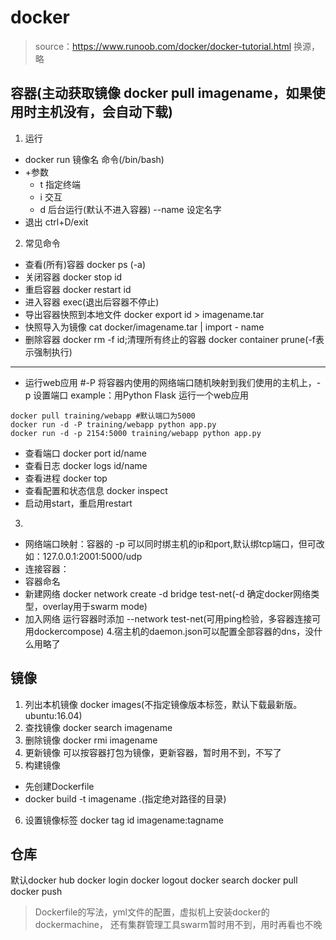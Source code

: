 # docker
>source：https://www.runoob.com/docker/docker-tutorial.html
>换源，略
## 容器(主动获取镜像 docker pull imagename，如果使用时主机没有，会自动下载)
1. 运行 
- docker run 镜像名 命令(/bin/bash)
- +参数
  - t 指定终端
  - i 交互
  - d 后台运行(默认不进入容器)
  --name 设定名字
- 退出 ctrl+D/exit
2. 常见命令
- 查看(所有)容器 docker ps (-a)
- 关闭容器 docker stop id
- 重启容器 docker restart id
- 进入容器 exec(退出后容器不停止)
- 导出容器快照到本地文件 docker export id > imagename.tar
- 快照导入为镜像 cat docker/imagename.tar | import - name 
- 删除容器 docker rm -f id;清理所有终止的容器 docker container prune(-f表示强制执行)
------
- 运行web应用 #-P 将容器内使用的网络端口随机映射到我们使用的主机上，-p 设置端口
example：用Python Flask 运行一个web应用 
```
docker pull training/webapp #默认端口为5000
docker run -d -P training/webapp python app.py 
docker run -d -p 2154:5000 training/webapp python app.py 
```
- 查看端口 docker port id/name 
- 查看日志 docker logs id/name
- 查看进程 docker top
- 查看配置和状态信息 docker inspect
- 启动用start，重启用restart
3. 
- 网络端口映射：容器的 -p 可以同时绑主机的ip和port,默认绑tcp端口，但可改 如：127.0.0.1:2001:5000/udp
- 连接容器：
 - 容器命名
 - 新建网络 docker network create -d bridge test-net(-d 确定docker网络类型，overlay用于swarm mode)
 - 加入网络 运行容器时添加 --network test-net(可用ping检验，多容器连接可用dockercompose)
 4.宿主机的daemon.json可以配置全部容器的dns，没什么用略了
## 镜像
1. 列出本机镜像 docker images(不指定镜像版本标签，默认下载最新版。ubuntu:16.04)
2. 查找镜像 docker search imagename
3. 删除镜像 docker rmi imagename
4. 更新镜像 可以按容器打包为镜像，更新容器，暂时用不到，不写了
5. 构建镜像 
- 先创建Dockerfile
- docker build -t imagename .(指定绝对路径的目录)
6. 设置镜像标签 docker tag id imagename:tagname
## 仓库
默认docker hub
docker login
docker logout
docker search
docker pull
docker push 
> Dockerfile的写法，yml文件的配置，虚拟机上安装docker的dockermachine，
>还有集群管理工具swarm暂时用不到，用时再看也不晚
